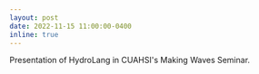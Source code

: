 ```yaml
---
layout: post
date: 2022-11-15 11:00:00-0400
inline: true
---
```


Presentation of HydroLang in CUAHSI's Making Waves Seminar.
